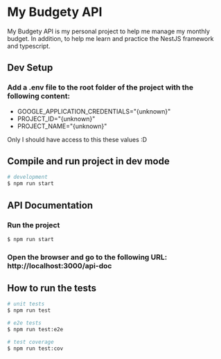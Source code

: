 # My Budgety API

My Budgety API is my personal project to help me manage my monthly budget.
In addition, to help me learn and practice the NestJS framework and typescript.

## Dev Setup

### Add a .env file to the root folder of the project with the following content:

- GOOGLE_APPLICATION_CREDENTIALS="{unknown}"
- PROJECT_ID="{unknown}"
- PROJECT_NAME="{unknown}"

Only I should have access to this these values :D 

## Compile and run project in dev mode

```bash
# development
$ npm run start
```

## API Documentation

### Run the project
```bash
$ npm run start
```

### Open the browser and go to the following URL: http://localhost:3000/api-doc

## How to run the tests

```bash
# unit tests
$ npm run test

# e2e tests
$ npm run test:e2e

# test coverage
$ npm run test:cov
```